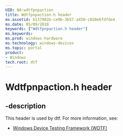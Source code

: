 ```yaml
---
UID: NA:wdtfpnpaction
title: Wdtfpnpaction.h header
ms.assetid: b137902b-ce9b-3b57-a450-c028e6fdfde4
ms.date: 05/09/2018
keywords: ["Wdtfpnpaction.h header"]
ms.keywords: 
ms.prod: windows-hardware
ms.technology: windows-devices
ms.topic: portal
product:
- Windows
tech.root: dtf
---
```


# Wdtfpnpaction.h header


## -description


This header is used by dtf. For more information, see:

- [Windows Device Testing Framework (WDTF)](../_dtf/index.md)
